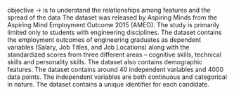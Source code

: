 objective -> 
is to understand the relationships among features and the spread of the data
The dataset was released by Aspiring Minds from the Aspiring Mind Employment Outcome
2015 (AMEO). The study is primarily limited only to students with engineering disciplines. The
dataset contains the employment outcomes of engineering graduates as dependent variables
(Salary, Job Titles, and Job Locations) along with the standardized scores from three different
areas – cognitive skills, technical skills and personality skills. The dataset also contains
demographic features. The dataset contains around 40 independent variables and 4000 data
points. The independent variables are both continuous and categorical in nature. The dataset
contains a unique identifier for each candidate.
